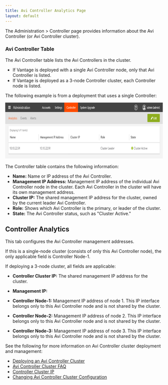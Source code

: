 ```yaml
---
title: Avi Controller Analytics Page
layout: default
---
```

The Administration > Controller page provides information about the Avi Controller (or Avi Controller cluster).

### Avi Controller Table

The Avi Controller table lists the Avi Controllers in the cluster.

* If Vantage is deployed with a single Avi Controller node, only that Avi Controller is listed.
* If Vantage is deployed as a 3-node Controller cluster, each Controller node is listed.

The following example is from a deployment that uses a single Controller:

<a href="img/admin-ctlr-list2.png"><img src="img/admin-ctlr-list2.png" alt="admin-ctlr-list2" width="802" height="178"></a>

The Controller table contains the following information:

* **Name:** Name or IP address of the Avi Controller.
* **Management IP Address:** Management IP address of the individual Avi Controller node in the cluster. Each Avi Controller in the cluster will have its own management address.
* **Cluster IP:** The shared management IP address for the cluster, owned by the current leader Avi Controller.
* **Role:** Shows which Avi Controller is the primary, or leader of the cluster.
* **State:** The Avi Controller status, such as "Cluster Active."

## Controller Analytics

This tab configures the Avi Controller management addresses.

If this is a single-node cluster (consists of only this Avi Controller node), the only applicable field is Controller Node-1.

If deploying a 3-node cluster, all fields are applicable:

* **Controller Cluster IP:** The shared management IP address for the cluster.

* **Management IP:**

* **Controller Node-1:** Management IP address of node 1. This IP interface belongs only to this Avi Controller node and is not shared by the cluster.
* **Controller Node-2:** Management IP address of node 2. This IP interface belongs only to this Avi Controller node and is not shared by the cluster.
* **Controller Node-3:** Management IP address of node 3. This IP interface belongs only to this Avi Controller node and is not shared by the cluster.

See the following for more information on Avi Controller cluster deployment and management:

* <a href="/configure-controller-ha-cluster">Deploying an Avi Controller Cluster</a>
* <a href="/avi-controller-cluster-faq">Avi Controller Cluster FAQ</a>
* <a href="/controller-cluster-ip">Controller Cluster IP</a>
* <a href="/changing-avi-controller-cluster-configuration">Changing Avi Controller Cluster Configuration</a>